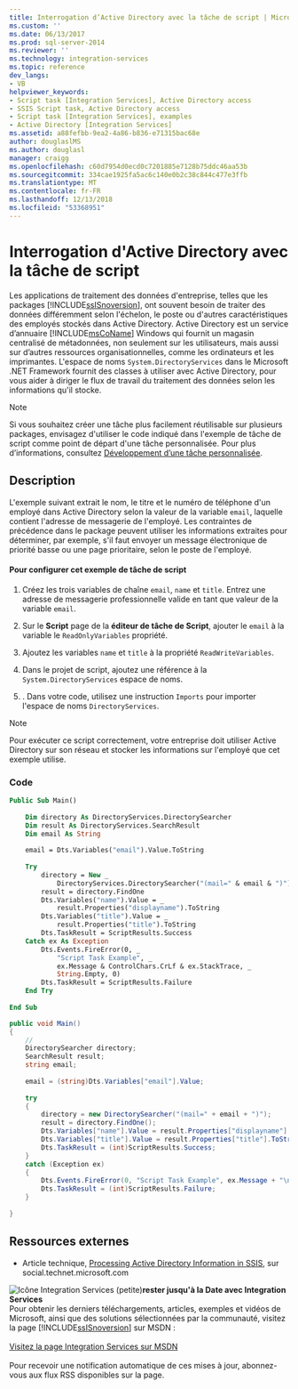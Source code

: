 ```yaml
---
title: Interrogation d’Active Directory avec la tâche de script | Microsoft Docs
ms.custom: ''
ms.date: 06/13/2017
ms.prod: sql-server-2014
ms.reviewer: ''
ms.technology: integration-services
ms.topic: reference
dev_langs:
- VB
helpviewer_keywords:
- Script task [Integration Services], Active Directory access
- SSIS Script task, Active Directory access
- Script task [Integration Services], examples
- Active Directory [Integration Services]
ms.assetid: a88fefbb-9ea2-4a86-b836-e71315bac68e
author: douglaslMS
ms.author: douglasl
manager: craigg
ms.openlocfilehash: c60d7954d0ecd0c7201885e7128b75ddc46aa53b
ms.sourcegitcommit: 334cae1925fa5ac6c140e0b2c38c844c477e3ffb
ms.translationtype: MT
ms.contentlocale: fr-FR
ms.lasthandoff: 12/13/2018
ms.locfileid: "53368951"
---
```

# <a name="querying-the-active-directory-with-the-script-task"></a>Interrogation d'Active Directory avec la tâche de script
  Les applications de traitement des données d'entreprise, telles que les packages [!INCLUDE[ssISnoversion](../../includes/ssisnoversion-md.md)], ont souvent besoin de traiter des données différemment selon l'échelon, le poste ou d'autres caractéristiques des employés stockés dans Active Directory. Active Directory est un service d’annuaire [!INCLUDE[msCoName](../../includes/msconame-md.md)] Windows qui fournit un magasin centralisé de métadonnées, non seulement sur les utilisateurs, mais aussi sur d’autres ressources organisationnelles, comme les ordinateurs et les imprimantes. L'espace de noms `System.DirectoryServices` dans le Microsoft .NET Framework fournit des classes à utiliser avec Active Directory, pour vous aider à diriger le flux de travail du traitement des données selon les informations qu'il stocke.  
  
> [!NOTE]  
>  Si vous souhaitez créer une tâche plus facilement réutilisable sur plusieurs packages, envisagez d'utiliser le code indiqué dans l'exemple de tâche de script comme point de départ d'une tâche personnalisée. Pour plus d’informations, consultez [Développement d’une tâche personnalisée](../extending-packages-custom-objects/task/developing-a-custom-task.md).  
  
## <a name="description"></a>Description  
 L'exemple suivant extrait le nom, le titre et le numéro de téléphone d'un employé dans Active Directory selon la valeur de la variable `email`, laquelle contient l'adresse de messagerie de l'employé. Les contraintes de précédence dans le package peuvent utiliser les informations extraites pour déterminer, par exemple, s'il faut envoyer un message électronique de priorité basse ou une page prioritaire, selon le poste de l'employé.  
  
#### <a name="to-configure-this-script-task-example"></a>Pour configurer cet exemple de tâche de script  
  
1.  Créez les trois variables de chaîne `email`, `name` et `title`. Entrez une adresse de messagerie professionnelle valide en tant que valeur de la variable `email`.  
  
2.  Sur le **Script** page de la **éditeur de tâche de Script**, ajouter le `email` à la variable le `ReadOnlyVariables` propriété.  
  
3.  Ajoutez les variables `name` et `title` à la propriété `ReadWriteVariables`.  
  
4.  Dans le projet de script, ajoutez une référence à la `System.DirectoryServices` espace de noms.  
  
5.  . Dans votre code, utilisez une instruction `Imports` pour importer l'espace de noms `DirectoryServices`.  
  
> [!NOTE]  
>  Pour exécuter ce script correctement, votre entreprise doit utiliser Active Directory sur son réseau et stocker les informations sur l'employé que cet exemple utilise.  
  
### <a name="code"></a>Code  
  
```vb  
Public Sub Main()  
  
    Dim directory As DirectoryServices.DirectorySearcher  
    Dim result As DirectoryServices.SearchResult  
    Dim email As String  
  
    email = Dts.Variables("email").Value.ToString  
  
    Try  
        directory = New _  
            DirectoryServices.DirectorySearcher("(mail=" & email & ")")  
        result = directory.FindOne  
        Dts.Variables("name").Value = _  
            result.Properties("displayname").ToString  
        Dts.Variables("title").Value = _  
            result.Properties("title").ToString  
        Dts.TaskResult = ScriptResults.Success  
    Catch ex As Exception  
        Dts.Events.FireError(0, _  
            "Script Task Example", _  
            ex.Message & ControlChars.CrLf & ex.StackTrace, _  
            String.Empty, 0)  
        Dts.TaskResult = ScriptResults.Failure  
    End Try  
  
End Sub  
```  
  
```csharp  
public void Main()  
{  
    //  
    DirectorySearcher directory;  
    SearchResult result;  
    string email;  
  
    email = (string)Dts.Variables["email"].Value;  
  
    try  
    {  
        directory = new DirectorySearcher("(mail=" + email + ")");  
        result = directory.FindOne();  
        Dts.Variables["name"].Value = result.Properties["displayname"].ToString();  
        Dts.Variables["title"].Value = result.Properties["title"].ToString();  
        Dts.TaskResult = (int)ScriptResults.Success;  
    }  
    catch (Exception ex)  
    {  
        Dts.Events.FireError(0, "Script Task Example", ex.Message + "\n" + ex.StackTrace, String.Empty, 0);  
        Dts.TaskResult = (int)ScriptResults.Failure;  
    }  
  
}  
```  
  
## <a name="external-resources"></a>Ressources externes  
  
-   Article technique, [Processing Active Directory Information in SSIS](https://go.microsoft.com/fwlink/?LinkId=199588), sur social.technet.microsoft.com  
  
![Icône Integration Services (petite)](../media/dts-16.gif "icône Integration Services (petite)")**rester jusqu'à la Date avec Integration Services**<br /> Pour obtenir les derniers téléchargements, articles, exemples et vidéos de Microsoft, ainsi que des solutions sélectionnées par la communauté, visitez la page [!INCLUDE[ssISnoversion](../../includes/ssisnoversion-md.md)] sur MSDN :<br /><br /> [Visitez la page Integration Services sur MSDN](https://go.microsoft.com/fwlink/?LinkId=136655)<br /><br /> Pour recevoir une notification automatique de ces mises à jour, abonnez-vous aux flux RSS disponibles sur la page.  
  
  
